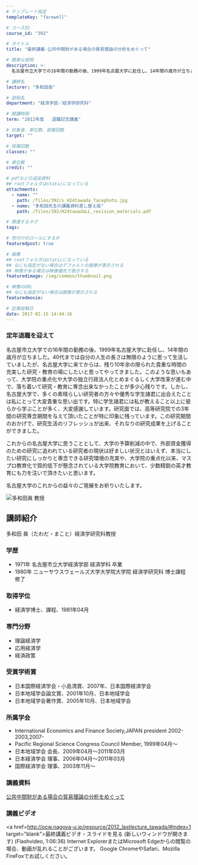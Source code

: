 ```yaml
---
# テンプレート指定
templateKey: "farewell"

# コースID
course_id: "392"

# タイトル
title: "最終講義-公共中間財がある場合の貿易理論の分析をめぐって"

# 簡単な説明
description: >-
  名古屋市立大学での16年間の勤務の後、1999年名古屋大学に赴任し、14年間の歳月が立ちました。40代までは自分の人生の長さは無限のように思って生活していましたが、名古屋大学に来てからは、残り10...

# 講師名
lecturer: "多和田眞"

# 部局名
department: "経済学部／経済学研究科"

# 開講時限
term: "2012年度	退職記念講義"

# 対象者、単位数、授業回数
target: ""

# 授業回数
classes: ""

# 単位数
credit: ""

# pdfなどの追加資料
## rootフォルダはstaticになっている
attachments: 
  - name: "" 
    path: /files/392/s_H24tawada_facephoto.jpg
  - name: "多和田先生の講義資料差し替え版" 
    path: /files/392/H24tawadaLL_revision_materials.pdf

# 関連するタグ
tags:

# 色付けのロールにするか
featuredpost: true

# 画像
## rootフォルダはstaticになっている
## なにも指定がない場合はデフォルトの画像が表示される
## 映像がある場合は映像優先で表示する
featuredimage: /img/common/thumbnail.png

# 映像のURL
## なにも指定がない場合は画像が表示される
featuredmovie: 

# 記事投稿日
date: 2017-02-15 14:44:16
---
```


### 定年退職を迎えて

名古屋市立大学での16年間の勤務の後、1999年名古屋大学に赴任し、14年間の歳月が立ちました。40代までは自分の人生の長さは無限のように思って生活していましたが、名古屋大学に来てからは、残り10年余の限られた貴重な時間の充実した研究・教育の場にしたいと思ってやってきました。このような思いもあって、大学院の重点化や大学の独立行政法人化とめまぐるしく大学改革が進む中で、落ち着いて研究・教育に専念出来なかったことが多少心残りです。しかし、名古屋大学で、多くの素晴らしい研究者の方々や優秀な学生諸君に出会えたことは私にとって大変貴重な思い出です。特に学生諸君には私が教えること以上に彼らから学ぶことが多く、大変感謝しています。研究面では、高等研究院での3年間の研究専念期間を与えて頂いたことが特に印象に残っています。この研究期間のおかげで、研究生活のリフレッシュが出来、それなりの研究成果を上げることができました。

これからの名古屋大学に思うこととして、大学の予算削減の中で、外部資金獲得のための研究に追われている研究者の現状は好ましい状況とはいえず、本当にしたい研究にしっかりと専念できる研究環境の充実や、大学院の重点化以来、マスプロ教育化で質的低下が懸念されている大学院教育において、少数精鋭の英才教育にも力を注いで頂きたいと思います。

名古屋大学のこれからの益々のご発展をお祈りいたします。

![多和田眞 教授](/files/392/s_H24tawada_facephoto.jpg) 
## 講師紹介

多和田 眞（たわだ・まこと）経済学研究科教授

### 学歴

* 1971年 名古屋市立大学経済学部 経済学科 卒業
* 1980年 ニューサウスウェールズ大学大学院大学院 経済学研究科 博士課程 修了

### 取得学位

* 経済学博士、課程、1981年04月

### 専門分野

* 理論経済学
* 応用経済学
* 経済政策

### 受賞学術賞

* 日本国際経済学会・小島清賞、2007年、日本国際経済学会
* 日本地域学会論文賞、2001年10月、日本地域学会
* 日本地域学会著作賞、2005年10月、日本地域学会

### 所属学会

* International Economics and Finance Society,JAPAN president 2002-2003,2007-
* Pacific Regional Science Congress Council Member, 1999年04月〜
* 日本地域学会 会長、2009年04月〜2011年03月
* 日本経済学会 理事、2006年04月〜2011年03月
* 国際経済学会 理事、2003年11月〜

### 講義資料

[公共中間財がある場合の貿易理論の分析をめぐって](/files/392/H24tawadaLL_revision_materials.pdf) 

### 講義ビデオ

<a href=http://ocw.nagoya-u.jp/resource/2012_lastlecture_tawada/#index=1 target="blank">最終講義ビデオ・スライドを見る (新しいウィンドウが開きます)</a> (Flashvideo, 1:06:36)
Internet ExplorerまたはMicrosoft Edgeからの閲覧の場合、動画が乱れることがございます。
Google ChromeやSafari、Mozilla FireFoxでお試しください。